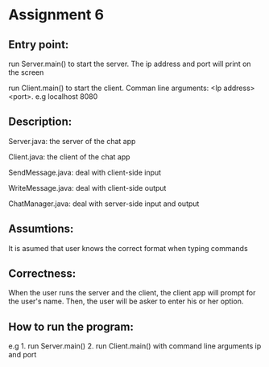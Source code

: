 # Assignment 6

## Entry point:  

run Server.main() to start the server. The ip address and port will print on the screen

run Client.main() to start the client. Comman line arguments: \<Ip address\> \<port\>. e.g localhost 8080

## Description:

Server.java: the server of the chat app

Client.java: the client of the chat app

SendMessage.java: deal with client-side input

WriteMessage.java: deal with client-side output

ChatManager.java: deal with server-side input and output

## Assumtions:

It is asumed that user knows the correct format when typing commands

## Correctness:

When the user runs the server and the client, the client app will prompt for the user's name. Then, the user will be asker to enter his or her option.

## How to run the program:

e.g 1. run Server.main() 2. run Client.main() with command line arguments ip and port